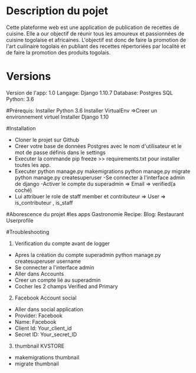 # Description du pojet
Cette plateforme web est une application de publication de recettes de cuisine. Elle a our objectif de réunir tous les amoureux et passionnées de cuisine togolaise et africaines. L'objectif est donc de faire la promotion de l'art cuilinaire togolais en publiant des recettes répertoriées par localité et de faire la promotion des produits togolais.

# Versions
Version de l'app: 1.0
Langage: Django 1.10.7
Database: Postgres SQL
Python: 3.6

#Prérequis:
Installer Python 3.6
Installer VirtualEnv =>Creer un environnement virtuel
Installer Django 1.10

#Installation
- Cloner le projet sur Github
- Creer votre base de données Postgres avec le nom d'utilisateur et le mot de passe définis dans le settings
- Executer la commande pip freeze >> requirements.txt pour installer toutes les app.
- Executer python manage.py  makemigrations
python manage.py migrate
python manage.py createsuperuser 
-Se connecter à l'interface admin de django
-Activer le compte du superadmin => Email => verified(a coché)
- Lui attribuer le role de staff member et contributeur => User => is_contributeur , is_staff

#Aborescence du projet
#les apps
Gastronomie
Recipe: 
Blog:
Restaurant
Userprofile


#Troubleshooting
1) Verification du compte avant de logger
- Apres la création du compte superadmin python manage.py createsuperuser username
- Se connecter a l'interface admin 
- Aller dans Accounts
- Creer un compte lié au superadmin
- Cocher les 2 champs Verified and Primary

2) Facebook Account social 
- Aller dans social application
- Provider: Facebook
- Name: Facebook
- Client Id: Your_client_id
- Secret ID: Your_secret_ID

3) thumbnail KVSTORE

- makemigrations thumbnail
- migrate thumbnail

